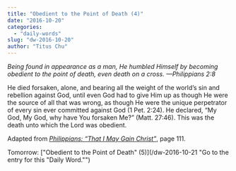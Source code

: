 ```yaml
---
title: "Obedient to the Point of Death (4)"
date: "2016-10-20"
categories: 
  - "daily-words"
slug: "dw-2016-10-20"
author: "Titus Chu"
---
```


_Being found in appearance as a man, He humbled Himself by becoming obedient to the point of death, even death on a cross._ _—Philippians 2:8_

He died forsaken, alone, and bearing all the weight of the world’s sin and rebellion against God, until even God had to give Him up as though He were the source of all that was wrong, as though He were the unique perpetrator of every sin ever committed against God (1 Pet. 2:24). He declared, “My God, My God, why have You forsaken Me?” (Matt. 27:46). This was the death unto which the Lord was obedient.

Adapted from _[Philippians: “That I May Gain Christ”](/book-philippians/ "Go to the listing for this book.")_, page 111.

Tomorrow: ["Obedient to the Point of Death" (5)](/dw-2016-10-21 "Go to the entry for this "Daily Word."")
